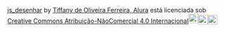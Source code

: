 <p xmlns:cc="http://creativecommons.org/ns#" xmlns:dct="http://purl.org/dc/terms/"><a property="dct:title" rel="cc:attributionURL" href="https://tiffanyof.github.io/js_desenhar/">js_desenhar</a> by <a rel="cc:attributionURL dct:creator" property="cc:attributionName" href="https://github.com/TiffanyOF">Tiffany de Oliveira Ferreira, Alura</a> está licenciada sob <a href="https://creativecommons.org/licenses/by-nc/4.0/?ref=chooser-v1" target="_blank" rel="licença noopener noreferrer" style="display:inline-block;" >Creative Commons Atribuição-NãoComercial 4.0 Internacional<img style="height:22px!important; margem esquerda: 3px; alinhamento vertical: texto inferior;" src="https://mirrors.creativecommons.org/presskit/icons/cc.svg?ref=chooser-v1" alt=""><img style="height:22px!important; margem esquerda: 3px; vertical-align:text-bottom;" src="https://mirrors.creativecommons.org/presskit/icons/by.svg?ref=chooser-v1" alt=""><img style="height:22px!important; margem esquerda: 3px; vertical-align:text-bottom;" src="https://mirrors.creativecommons.org/presskit/icons/nc.svg?ref=chooser-v1" alt=""></a></p>
